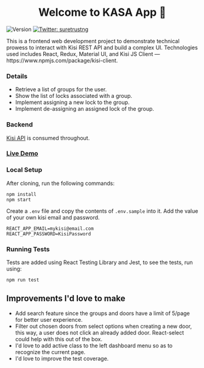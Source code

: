 <h1 align="center">Welcome to KASA App 👋</h1>
<p>
  <img alt="Version" src="https://img.shields.io/badge/version-0.1.0-blue.svg?cacheSeconds=2592000" />
  <a href="https://twitter.com/suretrustng" target="_blank">
    <img alt="Twitter: suretrustng" src="https://img.shields.io/twitter/follow/suretrustng.svg?style=social" />
  </a>
</p>

<p>
This is a frontend web development project to demonstrate technical prowess to interact with Kisi REST API and build a complex UI. Technologies used includes React, Redux, Material UI, and Kisi JS Client — https://www.npmjs.com/package/kisi-client.
</p>

### Details

- Retrieve a list of groups for the user.
- Show the list of locks associated with a group.
- Implement assigning a new lock to the group.
- Implement de-assigning an assigned lock of the group.

### Backend

[Kisi API](https://api.kisi.io/docs#/) is consumed throughout.

### [Live Demo](https://naughty-albattani-4f74a2.netlify.app/)


### Local Setup

After cloning, run the following commands:

```
npm install
npm start
```

Create a `.env` file and copy the contents of `.env.sample` into it. Add the value of your own kisi email and password.
```
REACT_APP_EMAIL=mykisi@email.com
REACT_APP_PASSWORD=KisiPassword
```

### Running Tests

Tests are added using React Testing Library and Jest, to see the tests, run using:

```
npm run test
```
## Improvements I'd love to make

- Add search feature since the groups and doors have a limit of 5/page for better user experience.
- Filter out chosen doors from select options when creating a new door, this way, a user does not click an already added door. React-select could help with this out of the box.
- I'd love to add active class to the left dashboard menu so as to recognize the current page.
- I'd love to improve the test coverage.
